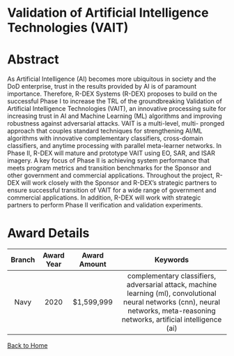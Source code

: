 
Validation of Artificial Intelligence Technologies (VAIT)
=========================================================

# Abstract


As Artificial Intelligence (AI) becomes more ubiquitous in society and the DoD enterprise, trust in the results provided by AI is of paramount importance. Therefore, R-DEX Systems (R-DEX) proposes to build on the successful Phase I to increase the TRL of the groundbreaking Validation of Artificial Intelligence Technologies (VAIT), an innovative processing suite for increasing trust in AI and Machine Learning (ML) algorithms and improving robustness against adversarial attacks. VAIT is a multi-level, multi- pronged approach that couples standard techniques for strengthening AI/ML algorithms with innovative complementary classifiers, cross-domain classifiers, and anytime processing with parallel meta-learner networks. In Phase II, R-DEX will mature and prototype VAIT using EO, SAR, and ISAR imagery. A key focus of Phase II is achieving system performance that meets program metrics and transition benchmarks for the Sponsor and other government and commercial applications. Throughout the project, R-DEX will work closely with the Sponsor and R-DEX’s strategic partners to ensure successful transition of VAIT for a wide range of government and commercial applications. In addition, R-DEX will work with strategic partners to perform Phase II verification and validation experiments.  

# Award Details

|Branch|Award Year|Award Amount|Keywords|
| :---: | :---: | :---: | :---: |
|Navy|2020|$1,599,999|complementary classifiers, adversarial attack, machine learning (ml), convolutional neural networks (cnn), neural networks, meta-reasoning networks, artificial intelligence (ai)|
  
  


[Back to Home](https://github.com/chrischow/dod_sbir_awards/Reports/JH/#2093)